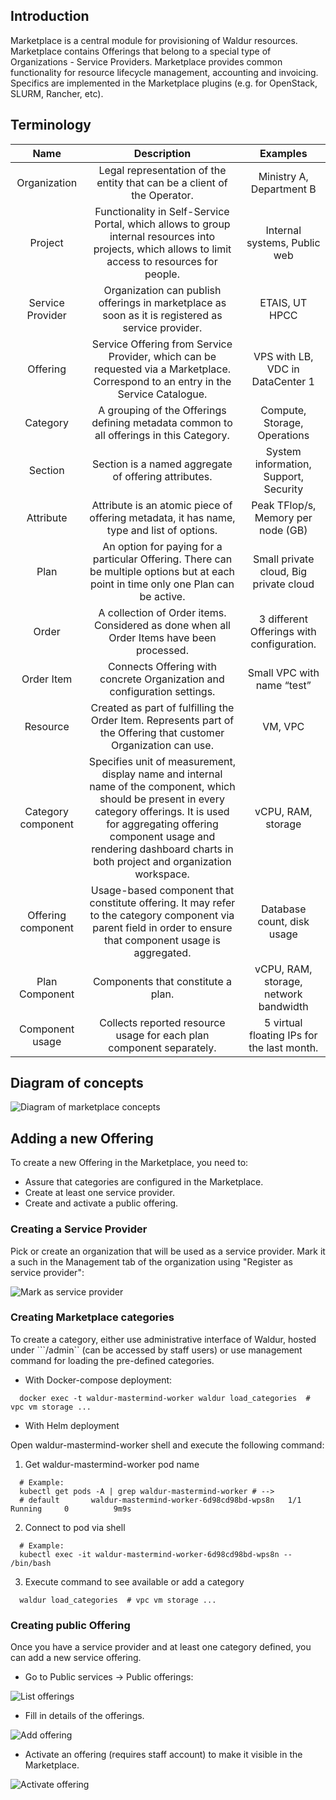 ## Introduction

Marketplace is a central module for provisioning of Waldur resources. Marketplace contains Offerings that
belong to a special type of Organizations - Service Providers. Marketplace provides common functionality
for resource lifecycle management, accounting and invoicing. Specifics are implemented in the Marketplace plugins
(e.g. for OpenStack, SLURM, Rancher, etc).

## Terminology

|     Name     |              Description             | Examples |
|:------------:|:------------------------------------:|:--------:|
| Organization  | Legal representation of the entity that can be a client of the Operator. | Ministry A, Department B |
| Project  | Functionality in Self-Service Portal, which allows to group internal resources into projects, which allows to limit access to resources for people.   | Internal systems, Public web |
| Service Provider | Organization can publish offerings in marketplace as soon as it is registered as service provider. | ETAIS, UT HPCC |
| Offering | Service Offering from Service Provider, which can be requested via a Marketplace. Correspond to an entry in the Service Catalogue. | VPS with LB, VDC in DataCenter 1 |
| Category | A grouping of the Offerings defining metadata common to all offerings in this Category. | Compute, Storage, Operations |
| Section | Section is a named aggregate of offering attributes. | System information, Support, Security |
| Attribute | Attribute is an atomic piece of offering metadata, it has name, type and list of options. | Peak TFlop/s, Memory per node (GB) |
| Plan | An option for paying for a particular Offering. There can be multiple options but at each point in time only one Plan can be active. | Small private cloud, Big private cloud |
| Order | A collection of Order items. Considered as done when all Order Items have been processed. | 3 different Offerings with configuration. |
| Order Item | Connects Offering with concrete Organization and configuration settings. | Small VPC with name “test” |
| Resource | Created as part of fulfilling the Order Item. Represents part of the Offering that customer Organization can use. | VM, VPC |
| Category component | Specifies unit of measurement, display name and internal name of the component, which should be present in every category offerings. It is used for aggregating offering component usage and rendering dashboard charts in both project and organization workspace. | vCPU, RAM, storage |
| Offering component | Usage-based component that constitute offering. It may refer to the category component via parent field in order to ensure that component usage is aggregated. | Database count, disk usage |
| Plan Component | Components that constitute a plan. | vCPU, RAM, storage, network bandwidth |
| Component usage | Collects reported resource usage for each plan component separately. | 5 virtual floating IPs for the last month. |

## Diagram of concepts

![Diagram of marketplace concepts](img/marketplace-structure.png)

## Adding a new Offering

To create a new Offering in the Marketplace, you need to:

- Assure that categories are configured in the Marketplace.
- Create at least one service provider.
- Create and activate a public offering.

### Creating a Service Provider

Pick or create an organization that will be used as a service provider. Mark it a such in the Management tab of the
organization using "Register as service provider":

![Mark as service provider](img/org-mgmt-service-provider.png)

### Creating Marketplace categories

To create a category, either use administrative interface of Waldur, hosted under ```/admin`` (can be accessed by staff users)
or use management command for loading the pre-defined categories.

- With Docker-compose deployment:

```
  docker exec -t waldur-mastermind-worker waldur load_categories  # vpc vm storage ...
```

- With Helm deployment

Open waldur-mastermind-worker shell and execute the following command:

1. Get waldur-mastermind-worker pod name
```
  # Example:
  kubectl get pods -A | grep waldur-mastermind-worker # -->
  # default       waldur-mastermind-worker-6d98cd98bd-wps8n   1/1     Running     0          9m9s
```
2. Connect to pod via shell
```
  # Example:
  kubectl exec -it waldur-mastermind-worker-6d98cd98bd-wps8n -- /bin/bash
```
3. Execute command to see available or add a category
```
  waldur load_categories  # vpc vm storage ...
```

### Creating public Offering

Once you have a service provider and at least one category defined, you can add a new service offering.

- Go to Public services -> Public offerings:

![List offerings](img/list-offerings.png)

- Fill in details of the offerings.

![Add offering](img/add-offering.png)

- Activate an offering (requires staff account) to make it visible in the Marketplace.

![Activate offering](img/activate-offering.png)
